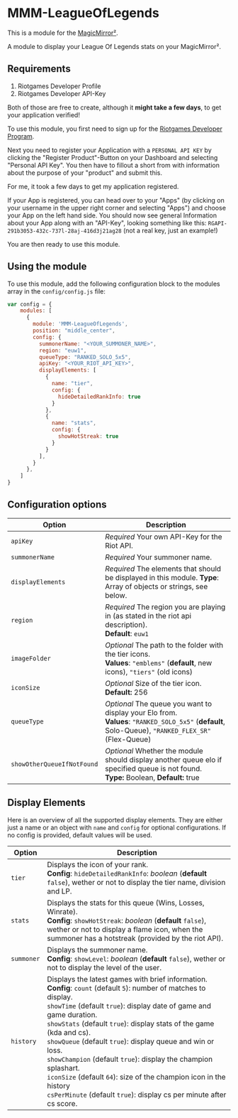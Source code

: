 # MMM-LeagueOfLegends

This is a module for the [MagicMirror²](https://github.com/MichMich/MagicMirror/).

A module to display your League Of Legends stats on your MagicMirror².

## Requirements

1. Riotgames Developer Profile
2. Riotgames Developer API-Key

Both of those are free to create, although it **might take a few days**, to get your application verified!

To use this module, you first need to sign up for the [Riotgames Developer Program](https://developer.riotgames.com/).

Next you need to register your Application with a `PERSONAL API KEY` by clicking the "Register Product"-Button on your Dashboard and selecting "Personal API Key". You then have to fillout a short from with information about the purpose of your "product" and submit this.

For me, it took a few days to get my application registered.

If your App is registered, you can head over to your "Apps" (by clicking on your username in the upper right corner and selecting "Apps") and choose your App on the left hand side. You should now see general Information about your App along with an "API-Key", looking something like this: `RGAPI-291b3053-432c-737l-28aj-416d3j21ag28` (not a real key, just an example!)

You are then ready to use this module.

## Using the module

To use this module, add the following configuration block to the modules array in the `config/config.js` file:

```js
var config = {
    modules: [
      {
        module: 'MMM-LeagueOfLegends',
        position: "middle_center",
        config: {
          summonerName: "<YOUR_SUMMONER_NAME>",
          region: "euw1",
          queueType: "RANKED_SOLO_5x5",
          apiKey: "<YOUR_RIOT_API_KEY>",
          displayElements: [
            {
              name: "tier",
              config: {
                hideDetailedRankInfo: true
              }
            },
            {
              name: "stats",
              config: {
                showHotStreak: true
              }
            }
          ],
        }
      },
    ]
}
```

## Configuration options

| Option           | Description
|----------------- |-----------
| `apiKey`         | *Required* Your own API-Key for the Riot API.
| `summonerName`   | *Required* Your summoner name.
| `displayElements`| *Required* The elements that should be displayed in this module. **Type**: Array of objects or strings, see below.
| `region`         | *Required* The region you are playing in (as stated in the riot api description). <br> **Default**: `euw1`
| `imageFolder`    | *Optional* The path to the folder with the tier icons. <br> **Values**: `"emblems"` (**default**, new icons), `"tiers"` (old icons)
| `iconSize`       | *Optional* Size of the tier icon. <br> **Default:** 256
| `queueType`      | *Optional* The queue you want to display your Elo from. <br> **Values**: `"RANKED_SOLO_5x5"` (**default**, Solo-Queue), `"RANKED_FLEX_SR"` (Flex-Queue)
| `showOtherQueueIfNotFound` | *Optional* Whether the module should display another queue elo if specified queue is not found. <br>**Type:** Boolean, **Default:** true


## Display Elements

Here is an overview of all the supported display elements. They are either just a name or an object with `name` and `config` for optional configurations. If no config is provided, default values will be used.

| Option        | Description
|---------------|-----------
| `tier`        | Displays the icon of your rank. <br> **Config**: `hideDetailedRankInfo`: *boolean* (**default** `false`), wether or not to display the tier name, division and LP.
| `stats`       | Displays the stats for this queue (Wins, Losses, Winrate). <br> **Config**: `showHotStreak`: *boolean* (**default** `false`), wether or not to display a flame icon, when the summoner has a hotstreak (provided by the riot API).
| `summoner`    | Displays the summoner name. <br> **Config**: `showLevel`: *boolean* (**default** `false`), wether or not to display the level of the user.
| `history`     | Displays the latest games with brief information. <br> **Config**: `count` (default `5`): number of matches to display. <br> `showTime` (default `true`): display date of game and game duration. <br> `showStats` (default `true`): display stats of the game (kda and cs). <br> `showQueue` (default `true`): display queue and win or loss. <br> `showChampion` (default `true`): display the champion splashart. <br> `iconSize` (default `64`): size of the champion icon in the history <br> `csPerMinute` (default `true`): display cs per minute after cs score.

